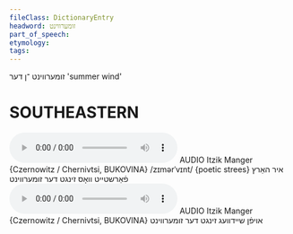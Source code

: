 ```yaml
---
fileClass: DictionaryEntry
headword: זומערווינט
part_of_speech: 
etymology: 
tags: 
---
```

זומערווינט
־ן
דער
'summer wind'

SOUTHEASTERN
==============

<audio controls src="https://ia902905.us.archive.org/25/items/MangerLexicon/Manger%20-%20Afn%20Sheydveg%20-%20ir%20harts%20farshteyt%20vos%20zingt%20der%20zumervint.mp3"></audio>
AUDIO Itzik Manger {Czernowitz / Chernivtsi, BUKOVINA}
/zɪmərˈvɪnt/ {poetic strees}
איר האַרץ פֿאַרשטייט וואָס זינגט דער זומערווינט
<audio controls src="https://ia802905.us.archive.org/25/items/MangerLexicon/Manger%20-%20Afn%20Sheydveg%20-%20oyfn%20sheydveg%20zingt%20der%20zumervint.mp3"></audio>
AUDIO Itzik Manger {Czernowitz / Chernivtsi, BUKOVINA}
אויפֿן שיידוועג זינגט דער זומערווינט